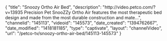 {
    "title": "Snoozy Ortho Air Bed",
    "description": "http:\/\/video.petco.com\/?v=13935 Precision Pet SnooZZy Ortho Air features the most therapeutic bed design and made from the most durable construction and mate...",
    "channelid": "145113",
    "videoid": "145573",
    "date_created": "1394762667",
    "date_modified": "1418181185",
    "type": "captivate",
    "layout": "channelVideo",
    "url": "\/petco-tv\/snoozy-ortho-air-bed\/145113-145573"
}